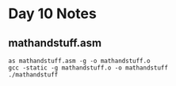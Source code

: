 # Day 10 Notes

## mathandstuff.asm

```
as mathandstuff.asm -g -o mathandstuff.o
gcc -static -g mathandstuff.o -o mathandstuff
./mathandstuff
```